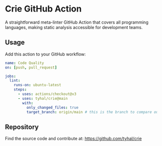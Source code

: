 # Crie GitHub Action

A straightforward meta-linter GitHub Action that covers all programming languages, making static analysis accessible for development teams.

## Usage

Add this action to your GitHub workflow:

```yaml
name: Code Quality
on: [push, pull_request]

jobs:
  lint:
    runs-on: ubuntu-latest
    steps:
      - uses: actions/checkout@v3
      - uses: tyhal/crie@main
        with:
          only_changed_files: true
          target_branch: origin/main # this is the branch to compare our current workspace against to detect changes
```

## Repository

Find the source code and contribute at: https://github.com/tyhal/crie
